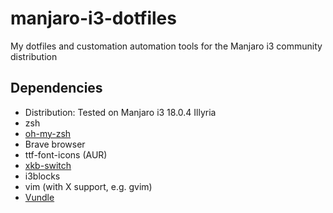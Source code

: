 # manjaro-i3-dotfiles
My dotfiles and customation automation tools for the Manjaro i3 community distribution

## Dependencies
- Distribution: Tested on Manjaro i3 18.0.4 Illyria 
- zsh
- [oh-my-zsh](https://github.com/robbyrussell/oh-my-zsh)
- Brave browser 
- ttf-font-icons (AUR)
- [xkb-switch](https://github.com/ierton/xkb-switch)
- i3blocks
- vim (with X support, e.g. gvim)
- [Vundle](https://github.com/VundleVim/Vundle.vim)
